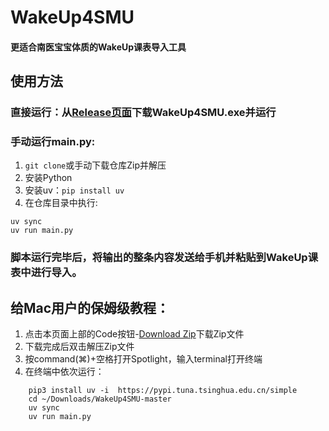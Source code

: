 # WakeUp4SMU
#### 更适合南医宝宝体质的WakeUp课表导入工具

## 使用方法
### 直接运行：从[Release页面](https://github.com/relpace/WakeUp4SMU/releases/latest)下载WakeUp4SMU.exe并运行
### 手动运行main.py:
1. `git clone`或手动下载仓库Zip并解压
2. 安装Python
3. 安装uv：`pip install uv`
4. 在仓库目录中执行:  
```
uv sync 
uv run main.py
```
### 脚本运行完毕后，将输出的**整条内容**发送给手机并粘贴到WakeUp课表中进行导入。

## 给Mac用户的保姆级教程：
1. 点击本页面上部的Code按钮-[Download Zip](https://github.com/relpace/WakeUp4SMU/archive/refs/heads/master.zip)下载Zip文件
2. 下载完成后双击解压Zip文件
3. 按command(⌘)+空格打开Spotlight，输入terminal打开终端
4. 在终端中依次运行：
```angular2html
    pip3 install uv -i  https://pypi.tuna.tsinghua.edu.cn/simple
    cd ~/Downloads/WakeUp4SMU-master
    uv sync
    uv run main.py
```